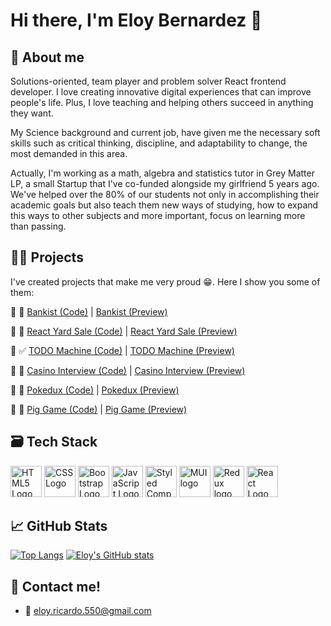# Hi there, I'm Eloy Bernardez 👋

## 🖖 About me
Solutions-oriented, team player and problem solver React frontend developer. I love creating innovative digital experiences that can improve people's life. Plus, I love teaching and helping others succeed in anything they want.

My Science background and current job, have given me the necessary soft skills such as critical thinking, discipline, and adaptability to change, the most demanded in this area.

Actually, I'm working as a math, algebra and statistics tutor in Grey Matter LP, a small Startup that I've co-funded alongside my girlfriend 5 years ago. We've helped over the 80% of our students not only in accomplishing their academic goals but also teach them new ways of studying, how to expand this ways to other subjects and more important, focus on learning more than passing.

## 👨‍💻 Projects
I've created projects that make me very proud 😁. Here I show you some of them:

🔸 🏦 [Bankist (Code)](http://https://github.com/eloybernardez/bankist-react-app "Bankist (Code)") | [Bankist (Preview)](http://bankist-react-app.vercel.app "Bankist Preview")

🔸 💸 [React Yard Sale (Code)](https://github.com/eloybernardez/react-yard-sale "React Yard Sale (Code)") | [React Yard Sale (Preview)](https://react-yard-sale.vercel.app/ "React Yard Sale (Preview)")

🔸 ✅ [TODO Machine (Code)](http://eloybernardez.github.io/todo-machine/ "TODO Machine (Code)") | [TODO Machine (Preview)](http://https://github.com/eloybernardez/todo-machine "TODO Machine (Preview)")

🔸 🎰 [Casino Interview (Code)](https://github.com/eloybernardez/interview-casino "Casino Interview (Code)") | [Casino Interview (Preview)](https://interview-casino.vercel.app/ "Casino Interview (Preview)")

🔸 🐙 [Pokedux (Code)](https://github.com/eloybernardez/pokedux "Pokedux (Code)") | [Pokedux (Preview)](https://pokedux-azure.vercel.app/ "Pokedux (Preview)")

🔸 🎲 [Pig Game (Code)](https://github.com/eloybernardez/pig-game "Pig Game (Code)") | [Pig Game (Preview)](https://eloybernardez.github.io/pig-game/ "Pig Game (Preview)")

## 🗃 Tech Stack
<img src="https://cdn.worldvectorlogo.com/logos/html-1.svg" alt="HTML5 Logo" width="50" height="50"/>  <img src="https://cdn.worldvectorlogo.com/logos/css-3.svg" alt="CSS Logo" width="50" height="50"/>  <img src="https://cdn.worldvectorlogo.com/logos/bootstrap-5-1.svg" alt="Bootstrap Logo" width="50" height="50"/>  <img src="https://cdn.worldvectorlogo.com/logos/logo-javascript.svg" alt="JavaScript Logo" width="50" height="50"/>  <img src="https://cdn.worldvectorlogo.com/logos/styled-components-1.svg" alt="Styled Components Logo" width="50" height="50"/> <img src="https://cdn.cdnlogo.com/logos/m/65/material-ui.svg" alt="MUI logo" width="50" height="50"/> <img src="https://cdn.cdnlogo.com/logos/r/69/redux.svg" alt="Redux logo" width="50" height="50"/>  <img src="https://cdn.worldvectorlogo.com/logos/react-2.svg" alt="React Logo" width="50" height="50"/>   



## &#x1f4c8; GitHub Stats

[![Top Langs](https://github-readme-stats.vercel.app/api/top-langs/?username=eloybernardez&theme=gruvbox)](https://github.com/anuraghazra/github-readme-stats)    [![Eloy's GitHub stats](https://github-readme-stats.vercel.app/api?username=eloybernardez&theme=gruvbox)](https://github.com/anuraghazra/github-readme-stats)


## 📲 Contact me!
- 📩 eloy.ricardo.550@gmail.com
